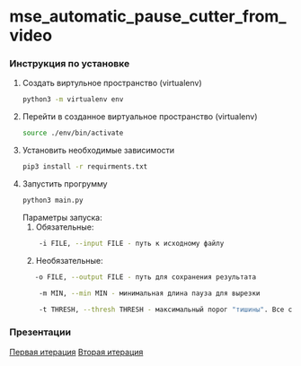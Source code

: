 # mse_automatic_pause_cutter_from_video

### Инструкция по установке
1. Создать виртульное пространство (virtualenv)
    ```bash
    python3 -m virtualenv env
    ```
2. Перейти в созданное виртуальное пространство (virtualenv)
    ```bash
   source ./env/bin/activate
    ```
3. Установить необходимые зависимости
    ```bash
    pip3 install -r requirments.txt
    ```
4. Запустить прогрумму
    ```bash
    python3 main.py
    ```
    Параметры запуска:
    1. Обязательные:
    ```bash
        -i FILE, --input FILE - путь к исходному файлу
    ```    
    2. Необязательные:
     ```bash
        -o FILE, --output FILE - путь для сохранения результата
    ```  
    ```bash
        -m MIN, --min MIN - минимальная длина пауза для вырезки
    ```  
    ```bash
        -t THRESH, --thresh THRESH - максимальный порог "тишины". Все сегменты, где звук громчке этого параметра будут сохранены, остальные - вырезаны
    ``` 
        
### Презентации
[Первая итерация](https://github.com/moevm/mse_automatic_pause_cutter_from_video/blob/master/docs/step_1.pptx)
[Вторая итерация](https://github.com/moevm/mse_automatic_pause_cutter_from_video/blob/master/docs/step_2.pptx)
